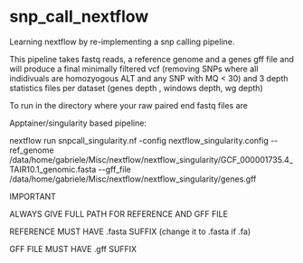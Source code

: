 # snp_call_nextflow
Learning nextflow by re-implementing a snp calling pipeline. 

This pipeline takes fastq reads, a reference genome and a genes gff file and will produce a final minimally filtered vcf (removing SNPs where all indidivuals are homozyogous ALT and any SNP with MQ < 30) and 3 depth statistics files per dataset (genes depth , windows depth, wg depth)


To run in the directory where your raw paired end fastq files are



Apptainer/singularity based pipeline:

nextflow run snpcall_singularity.nf -config nextflow_singularity.config --ref_genome /data/home/gabriele/Misc/nextflow/nextflow_singularity/GCF_000001735.4_TAIR10.1_genomic.fasta --gff_file /data/home/gabriele/Misc/nextflow/nextflow_singularity/genes.gff



IMPORTANT

ALWAYS GIVE FULL PATH FOR REFERENCE AND GFF FILE

REFERENCE MUST HAVE .fasta SUFFIX (change it to .fasta if .fa)

GFF FILE MUST HAVE .gff SUFFIX
